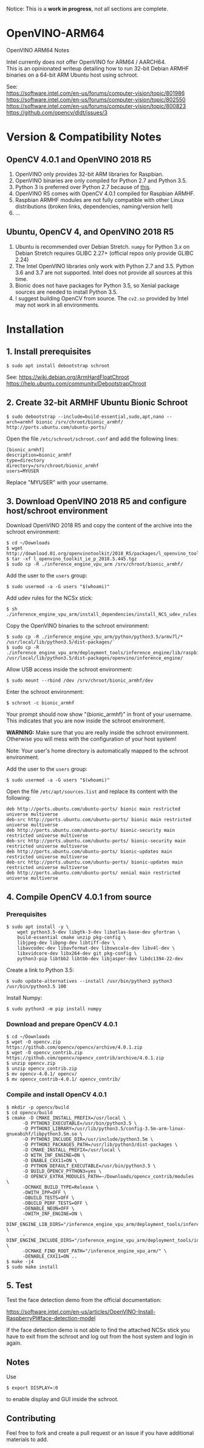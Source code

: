 Notice: This is a **work in progress**, not all sections are complete.

# OpenVINO-ARM64
OpenVINO ARM64 Notes

Intel currently does not offer OpenVINO for ARM64 / AARCH64.  
This is an opinionated writeup detailing how to run 32-bit Debian ARMHF binaries on a 64-bit ARM Ubuntu host using schroot.

See:  
https://software.intel.com/en-us/forums/computer-vision/topic/801986  
https://software.intel.com/en-us/forums/computer-vision/topic/802550  
https://software.intel.com/en-us/forums/computer-vision/topic/800823  
https://github.com/opencv/dldt/issues/3  

# Version & Compatibility Notes

## OpenCV 4.0.1 and OpenVINO 2018 R5

1. OpenVINO only provides 32-bit ARM libraries for Raspbian.
2. OpenVINO binaries are only compiled for Python 2.7 and Python 3.5.
3. Python 3 is preferred over Python 2.7 because of [this](https://pythonclock.org).
4. OpenVINO R5 comes with OpenCV 4.0.1 compiled for Raspbian ARMHF.
5. Raspbian ARMHF modules are not fully compatible with other Linux distributions (broken links, dependencies, naming/version hell)
6. ...

## Ubuntu, OpenCV 4, and OpenVINO 2018 R5

1. Ubuntu is recommended over Debian Stretch. `numpy` for Python 3.x on Debian Stretch requires GLIBC 2.27+ (official repos only provide GLIBC 2.24)
2. The Intel OpenVINO libraries only work with Python 2.7 and 3.5. Python 3.6 and 3.7 are not supported. Intel does not provide all sources at this time.
3. Bionic does not have packages for Python 3.5, so Xenial package sources are needed to install Python 3.5.
4. I suggest building OpenCV from source. The `cv2.so` provided by Intel may not work in all environments.

# Installation

## 1. Install prerequisites

```
$ sudo apt install debootstrap schroot
```

See:
https://wiki.debian.org/ArmHardFloatChroot  
https://help.ubuntu.com/community/DebootstrapChroot

## 2. Create 32-bit ARMHF Ubuntu Bionic Schroot

```
$ sudo debootstrap --include=build-essential,sudo,apt,nano --arch=armhf bionic /srv/chroot/bionic_armhf/ http://ports.ubuntu.com/ubuntu-ports/
```

Open the file `/etc/schroot/schroot.conf` and add the following lines:

```
[bionic_armhf]
description=bionic_armhf
type=directory
directory=/srv/chroot/bionic_armhf
users=MYUSER
```

Replace "MYUSER" with your username.

## 3. Download OpenVINO 2018 R5 and configure host/schroot environment

Download OpenVINO 2018 R5 and copy the content of the archive into the schroot environment:

```
$ cd ~/Downloads
$ wget http://download.01.org/openvinotoolkit/2018_R5/packages/l_openvino_toolkit_ie_p_2018.5.445.tgz
$ tar -xf l_openvino_toolkit_ie_p_2018.5.445.tgz
$ sudo cp -R ./inference_engine_vpu_arm /srv/chroot/bionic_armhf/
```

Add the user to the `users` group:

```
$ sudo usermod -a -G users "$(whoami)"
```

Add udev rules for the NCSx stick:

```
$ sh ./inference_engine_vpu_arm/install_dependencies/install_NCS_udev_rules.sh
```

Copy the OpenVINO binaries to the schroot environment:

```
$ sudo cp -R ./inference_engine_vpu_arm/python/python3.5/armv7l/* /usr/local/lib/python3.5/dist-packages/`
$ sudo cp -R ./inference_engine_vpu_arm/deployment_tools/inference_engine/lib/raspbian_9/armv7l/* /usr/local/lib/python3.5/dist-packages/openvino/inference_engine/
```

Allow USB access inside the schroot environment:

```
$ sudo mount --rbind /dev /srv/chroot/bionic_armhf/dev
```

Enter the schroot environment:

```
$ schroot -c bionic_armhf
```

Your prompt should now show "(bionic_armhf)" in front of your username. This indicates that you are now inside the schroot environment.

**WARNING:** Make sure that you are really inside the schroot environment. Otherwise you will mess with the configuration of your host system!

Note: Your user's home directory is automatically mapped to the schroot environment.

Add the user to the `users` group:

```
$ sudo usermod -a -G users "$(whoami)"
```

Open the file `/etc/apt/sources.list` and replace its content with the following:

```
deb http://ports.ubuntu.com/ubuntu-ports/ bionic main restricted universe multiverse
deb-src http://ports.ubuntu.com/ubuntu-ports/ bionic main restricted universe multiverse
deb http://ports.ubuntu.com/ubuntu-ports/ bionic-security main restricted universe multiverse
deb-src http://ports.ubuntu.com/ubuntu-ports/ bionic-security main restricted universe multiverse
deb http://ports.ubuntu.com/ubuntu-ports/ bionic-updates main restricted universe multiverse
deb-src http://ports.ubuntu.com/ubuntu-ports/ bionic-updates main restricted universe multiverse
deb http://ports.ubuntu.com/ubuntu-ports/ xenial main restricted universe multiverse
```

## 4. Compile OpenCV 4.0.1 from source

### Prerequisites

```
$ sudo apt install -y \
    wget python3.5-dev libgtk-3-dev libatlas-base-dev gfortran \
    build-essential cmake unzip pkg-config \
    libjpeg-dev libpng-dev libtiff-dev \
    libavcodec-dev libavformat-dev libswscale-dev libv4l-dev \
    libxvidcore-dev libx264-dev git pkg-config \
    python3-pip libtbb2 libtbb-dev libjasper-dev libdc1394-22-dev
```

Create a link to Python 3.5:

```
$ sudo update-alternatives --install /usr/bin/python3 python3 /usr/bin/python3.5 100
```

Install Numpy:

```
$ sudo python3 -m pip install numpy
```

### Download and prepare OpenCV 4.0.1

```
$ cd ~/Downloads
$ wget -O opencv.zip https://github.com/opencv/opencv/archive/4.0.1.zip
$ wget -O opencv_contrib.zip https://github.com/opencv/opencv_contrib/archive/4.0.1.zip
$ unzip opencv.zip
$ unzip opencv_contrib.zip
$ mv opencv-4.0.1/ opencv/
$ mv opencv_contrib-4.0.1/ opencv_contrib/
```

### Compile and install OpenCV 4.0.1

```
$ mkdir -p opencv/build
$ cd opencv/build
$ cmake -D CMAKE_INSTALL_PREFIX=/usr/local \
      -D PYTHON3_EXECUTABLE=/usr/bin/python3.5 \
      -D PYTHON3_LIBRARY=/usr/lib/python3.5/config-3.5m-arm-linux-gnueabihf/libpython3.5m.so \
      -D PYTHON3_INCLUDE_DIR=/usr/include/python3.5m \
      -D PYTHON3_PACKAGES_PATH=/usr/lib/python3/dist-packages \
      -D CMAKE_INSTALL_PREFIX=/usr/local \
      -D WITH_INF_ENGINE=ON \
      -D ENABLE_CXX11=ON \
      -D PYTHON_DEFAULT_EXECUTABLE=/usr/bin/python3.5 \
      -D BUILD_OPENCV_PYTHON3=yes \
      -D OPENCV_EXTRA_MODULES_PATH=~/Downloads/opencv_contrib/modules \
      -DCMAKE_BUILD_TYPE=Release \
      -DWITH_IPP=OFF \
      -DBUILD_TESTS=OFF \
      -DBUILD_PERF_TESTS=OFF \
      -DENABLE_NEON=OFF \
      -DWITH_INF_ENGINE=ON \
      -DINF_ENGINE_LIB_DIRS="/inference_engine_vpu_arm/deployment_tools/inference_engine/lib/raspbian_9/armv7l" \
      -DINF_ENGINE_INCLUDE_DIRS="/inference_engine_vpu_arm/deployment_tools/inference_engine/include" \
      -DCMAKE_FIND_ROOT_PATH="/inference_engine_vpu_arm/" \
      -DENABLE_CXX11=ON ..
$ make -j4
$ sudo make install
```

## 5. Test

Test the face detection demo from the official documentation:

https://software.intel.com/en-us/articles/OpenVINO-Install-RaspberryPI#face-detection-model

If the face detection demo is not able to find the attached NCSx stick you have to exit from the schroot and log out from the host system and login in again.

## Notes

Use 

```
$ export DISPLAY=:0
```

to enable display and GUI inside the schroot.

## Contributing

Feel free to fork and create a pull request or an issue if you have additional materials to add.
